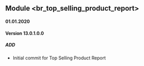 ## Module <br_top_selling_product_report>

#### 01.01.2020
#### Version 13.0.1.0.0
##### ADD
- Initial commit for Top Selling Product Report
